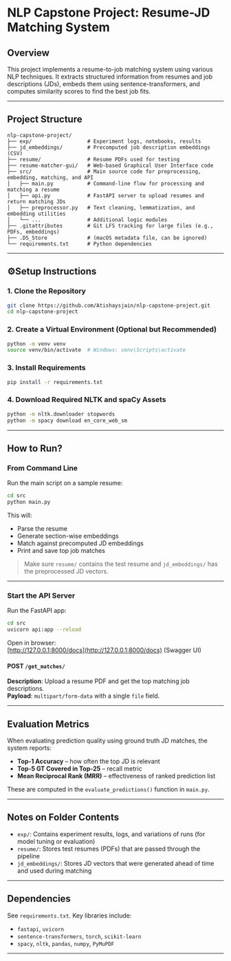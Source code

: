 # NLP Capstone Project: Resume-JD Matching System

## Overview

This project implements a resume-to-job matching system using various NLP techniques. It extracts structured information from resumes and job descriptions (JDs), embeds them using sentence-transformers, and computes similarity scores to find the best job fits.

---

## Project Structure

```
nlp-capstone-project/
├── exp/                  # Experiment logs, notebooks, results
├── jd_embeddings/        # Precomputed job description embeddings (CSV)
├── resume/               # Resume PDFs used for testing
├── resume-matcher-gui/   # Web-based Graphical User Interface code
├── src/                  # Main source code for preprocessing, embedding, matching, and API
│   ├── main.py           # Command-line flow for processing and matching a resume
│   ├── api.py            # FastAPI server to upload resumes and return matching JDs
│   ├── preprocessor.py   # Text cleaning, lemmatization, and embedding utilities
│   └── ...               # Additional logic modules
├── .gitattributes        # Git LFS tracking for large files (e.g., PDFs, embeddings)
├── .DS_Store             # (macOS metadata file, can be ignored)
└── requirements.txt      # Python dependencies
```

---

## ⚙Setup Instructions

### 1. Clone the Repository

```bash
git clone https://github.com/Atishaysjain/nlp-capstone-project.git
cd nlp-capstone-project
```

### 2. Create a Virtual Environment (Optional but Recommended)

```bash
python -m venv venv
source venv/bin/activate  # Windows: venv\Scripts\activate
```

### 3. Install Requirements

```bash
pip install -r requirements.txt
```

### 4. Download Required NLTK and spaCy Assets

```bash
python -m nltk.downloader stopwords
python -m spacy download en_core_web_sm
```

---

## How to Run?

### From Command Line

Run the main script on a sample resume:

```bash
cd src
python main.py
```

This will:
- Parse the resume
- Generate section-wise embeddings
- Match against precomputed JD embeddings
- Print and save top job matches

> Make sure `resume/` contains the test resume and `jd_embeddings/` has the preprocessed JD vectors.

---

### Start the API Server

Run the FastAPI app:

```bash
cd src
uvicorn api:app --reload
```

Open in browser:  
[http://127.0.0.1:8000/docs](http://127.0.0.1:8000/docs) (Swagger UI)

#### POST `/get_matches/`

**Description**: Upload a resume PDF and get the top matching job descriptions.  
**Payload**: `multipart/form-data` with a single `file` field.

---

## Evaluation Metrics

When evaluating prediction quality using ground truth JD matches, the system reports:

- **Top-1 Accuracy** – how often the top JD is relevant
- **Top-5 GT Covered in Top-25** – recall metric
- **Mean Reciprocal Rank (MRR)** – effectiveness of ranked prediction list

These are computed in the `evaluate_predictions()` function in `main.py`.

---

## Notes on Folder Contents

- `exp/`: Contains experiment results, logs, and variations of runs (for model tuning or evaluation)
- `resume/`: Stores test resumes (PDFs) that are passed through the pipeline
- `jd_embeddings/`: Stores JD vectors that were generated ahead of time and used during matching

---

## Dependencies

See `requirements.txt`. Key libraries include:

- `fastapi`, `uvicorn`
- `sentence-transformers`, `torch`, `scikit-learn`
- `spacy`, `nltk`, `pandas`, `numpy`, `PyMuPDF`

---
